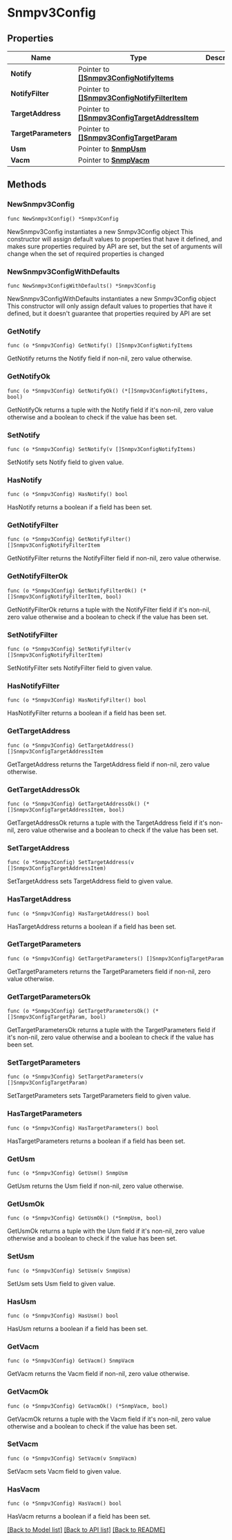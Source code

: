 # Snmpv3Config

## Properties

Name | Type | Description | Notes
------------ | ------------- | ------------- | -------------
**Notify** | Pointer to [**[]Snmpv3ConfigNotifyItems**](Snmpv3ConfigNotifyItems.md) |  | [optional] 
**NotifyFilter** | Pointer to [**[]Snmpv3ConfigNotifyFilterItem**](Snmpv3ConfigNotifyFilterItem.md) |  | [optional] 
**TargetAddress** | Pointer to [**[]Snmpv3ConfigTargetAddressItem**](Snmpv3ConfigTargetAddressItem.md) |  | [optional] 
**TargetParameters** | Pointer to [**[]Snmpv3ConfigTargetParam**](Snmpv3ConfigTargetParam.md) |  | [optional] 
**Usm** | Pointer to [**SnmpUsm**](SnmpUsm.md) |  | [optional] 
**Vacm** | Pointer to [**SnmpVacm**](SnmpVacm.md) |  | [optional] 

## Methods

### NewSnmpv3Config

`func NewSnmpv3Config() *Snmpv3Config`

NewSnmpv3Config instantiates a new Snmpv3Config object
This constructor will assign default values to properties that have it defined,
and makes sure properties required by API are set, but the set of arguments
will change when the set of required properties is changed

### NewSnmpv3ConfigWithDefaults

`func NewSnmpv3ConfigWithDefaults() *Snmpv3Config`

NewSnmpv3ConfigWithDefaults instantiates a new Snmpv3Config object
This constructor will only assign default values to properties that have it defined,
but it doesn't guarantee that properties required by API are set

### GetNotify

`func (o *Snmpv3Config) GetNotify() []Snmpv3ConfigNotifyItems`

GetNotify returns the Notify field if non-nil, zero value otherwise.

### GetNotifyOk

`func (o *Snmpv3Config) GetNotifyOk() (*[]Snmpv3ConfigNotifyItems, bool)`

GetNotifyOk returns a tuple with the Notify field if it's non-nil, zero value otherwise
and a boolean to check if the value has been set.

### SetNotify

`func (o *Snmpv3Config) SetNotify(v []Snmpv3ConfigNotifyItems)`

SetNotify sets Notify field to given value.

### HasNotify

`func (o *Snmpv3Config) HasNotify() bool`

HasNotify returns a boolean if a field has been set.

### GetNotifyFilter

`func (o *Snmpv3Config) GetNotifyFilter() []Snmpv3ConfigNotifyFilterItem`

GetNotifyFilter returns the NotifyFilter field if non-nil, zero value otherwise.

### GetNotifyFilterOk

`func (o *Snmpv3Config) GetNotifyFilterOk() (*[]Snmpv3ConfigNotifyFilterItem, bool)`

GetNotifyFilterOk returns a tuple with the NotifyFilter field if it's non-nil, zero value otherwise
and a boolean to check if the value has been set.

### SetNotifyFilter

`func (o *Snmpv3Config) SetNotifyFilter(v []Snmpv3ConfigNotifyFilterItem)`

SetNotifyFilter sets NotifyFilter field to given value.

### HasNotifyFilter

`func (o *Snmpv3Config) HasNotifyFilter() bool`

HasNotifyFilter returns a boolean if a field has been set.

### GetTargetAddress

`func (o *Snmpv3Config) GetTargetAddress() []Snmpv3ConfigTargetAddressItem`

GetTargetAddress returns the TargetAddress field if non-nil, zero value otherwise.

### GetTargetAddressOk

`func (o *Snmpv3Config) GetTargetAddressOk() (*[]Snmpv3ConfigTargetAddressItem, bool)`

GetTargetAddressOk returns a tuple with the TargetAddress field if it's non-nil, zero value otherwise
and a boolean to check if the value has been set.

### SetTargetAddress

`func (o *Snmpv3Config) SetTargetAddress(v []Snmpv3ConfigTargetAddressItem)`

SetTargetAddress sets TargetAddress field to given value.

### HasTargetAddress

`func (o *Snmpv3Config) HasTargetAddress() bool`

HasTargetAddress returns a boolean if a field has been set.

### GetTargetParameters

`func (o *Snmpv3Config) GetTargetParameters() []Snmpv3ConfigTargetParam`

GetTargetParameters returns the TargetParameters field if non-nil, zero value otherwise.

### GetTargetParametersOk

`func (o *Snmpv3Config) GetTargetParametersOk() (*[]Snmpv3ConfigTargetParam, bool)`

GetTargetParametersOk returns a tuple with the TargetParameters field if it's non-nil, zero value otherwise
and a boolean to check if the value has been set.

### SetTargetParameters

`func (o *Snmpv3Config) SetTargetParameters(v []Snmpv3ConfigTargetParam)`

SetTargetParameters sets TargetParameters field to given value.

### HasTargetParameters

`func (o *Snmpv3Config) HasTargetParameters() bool`

HasTargetParameters returns a boolean if a field has been set.

### GetUsm

`func (o *Snmpv3Config) GetUsm() SnmpUsm`

GetUsm returns the Usm field if non-nil, zero value otherwise.

### GetUsmOk

`func (o *Snmpv3Config) GetUsmOk() (*SnmpUsm, bool)`

GetUsmOk returns a tuple with the Usm field if it's non-nil, zero value otherwise
and a boolean to check if the value has been set.

### SetUsm

`func (o *Snmpv3Config) SetUsm(v SnmpUsm)`

SetUsm sets Usm field to given value.

### HasUsm

`func (o *Snmpv3Config) HasUsm() bool`

HasUsm returns a boolean if a field has been set.

### GetVacm

`func (o *Snmpv3Config) GetVacm() SnmpVacm`

GetVacm returns the Vacm field if non-nil, zero value otherwise.

### GetVacmOk

`func (o *Snmpv3Config) GetVacmOk() (*SnmpVacm, bool)`

GetVacmOk returns a tuple with the Vacm field if it's non-nil, zero value otherwise
and a boolean to check if the value has been set.

### SetVacm

`func (o *Snmpv3Config) SetVacm(v SnmpVacm)`

SetVacm sets Vacm field to given value.

### HasVacm

`func (o *Snmpv3Config) HasVacm() bool`

HasVacm returns a boolean if a field has been set.


[[Back to Model list]](../README.md#documentation-for-models) [[Back to API list]](../README.md#documentation-for-api-endpoints) [[Back to README]](../README.md)


